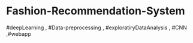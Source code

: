 # Fashion-Recommendation-System
#deepLearning , #Data-preprocessing , #exploratiryDataAnalysis , #CNN ,#webapp
